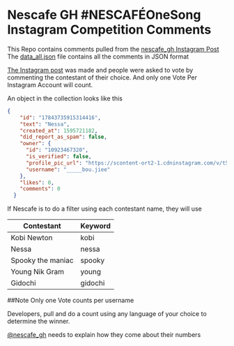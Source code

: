 # Nescafe GH #NESCAFÉOneSong Instagram Competition Comments
This Repo contains comments pulled from the  [nescafe_gh Instagram Post](https://www.instagram.com/p/CCxjYoHpxPP/)
The [data_all.json](https://github.com/timoye/kotey-ig-response/blob/master/data_all.json) file contains all the comments in JSON format

[The Instagram post](https://www.instagram.com/p/CCxjYoHpxPP/) was made and people were asked to vote by commenting the contestant of their choice. And only one Vote Per Instagram Account will count.
 
 An object in the collection looks like this
 ```json
{
     "id": "17843735915314416",
     "text": "Nessa",
     "created_at": 1595721182,
     "did_report_as_spam": false,
     "owner": {
       "id": "10923467320",
       "is_verified": false,
       "profile_pic_url": "https://scontent-ort2-1.cdninstagram.com/v/t51.2885-19/s150x150/50676812_319384725356340_6150837795771383808_n.jpg?_nc_ht=scontent-ort2-1.cdninstagram.com&_nc_ohc=APmJpyNnVX4AX-2oS6o&oh=c918da4771b5601bf116d16d6c271072&oe=5F446632",
       "username": "_____bou.jiee"
     },
     "likes": 0,
     "comments": 0
   }
 ```
 
If Nescafe is to do a filter using each contestant name,
they will use

| Contestant  | Keyword |
| ------------- | ------------- |
| Kobi Newton  | kobi  |
| Nessa  | nessa  |
| Spooky the maniac  | spooky  |
| Young Nik Gram  | young  |
| Gidochi  | gidochi  |

##Note
Only one Vote counts per username

Developers, pull and do a count using any language of your choice to determine the winner.

[@nescafe_gh](https://www.instagram.com/nescafe_gh/) needs to explain how they come about their numbers